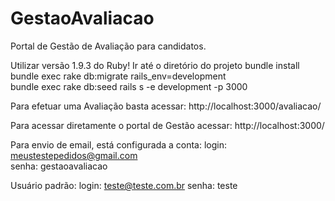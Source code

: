 # GestaoAvaliacao
Portal de Gestão de Avaliação para candidatos.

Utilizar versão 1.9.3 do Ruby!
  Ir até o diretório do projeto
    bundle install
    bundle exec rake db:migrate rails_env=development  
    bundle exec rake db:seed
    rails s -e development -p 3000
	
Para efetuar uma Avaliação basta acessar:
  http://localhost:3000/avaliacao/
  
Para acessar diretamente o portal de Gestão acessar:
  http://localhost:3000/
  
Para envio de email, está configurada a conta:
  login: meustestepedidos@gmail.com  
  senha: gestaoavaliacao
  
Usuário padrão:
  login: teste@teste.com.br
  senha: teste
  
  
  
